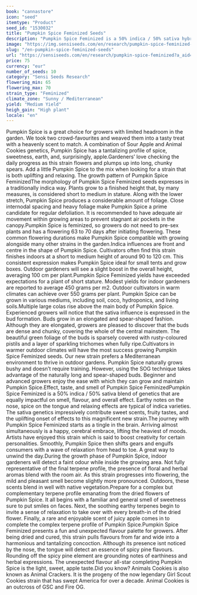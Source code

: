 ```yaml
---
book: "cannastore"
icon: "seed"
itemtype: "Product"
seed_id: "1530032"
title: "Pumpkin Spice Feminized Seeds"
description: "Pumpkin Spice Feminized is a 50% indica / 50% sativa hybrid. Flowering times of 63 to 70 days produce multiple large colas. Flavours of spice and pine."
image: "https://img.sensiseeds.com/en/research/pumpkin-spice-feminized-image.png"
slug: "/en-pumpkin-spice-feminized-seeds"
url: "https://sensiseeds.com/en/research/pumpkin-spice-feminized?a_aid=cannastore"
price: 75
currency: "eur"
number_of_seeds: 10
category: "Sensi Seeds Research"
flowering_min: 65
flowering_max: 70
strain_type: "Feminized"
climate_zone: "Sunny / Mediterranean"
yield: "Medium Yield"
heigh_gain: "High plant"
locale: "en"
---
```

Pumpkin Spice is a great choice for growers with limited headroom in the garden. We took two crowd-favourites and weaved them into a tasty treat with a heavenly scent to match. A combination of Sour Apple and Animal Cookies genetics, Pumpkin Spice has a tantalizing profile of spice, sweetness, earth, and, surprisingly, apple.Gardeners’ love checking the daily progress as this strain flowers and plumps up into long, chunky spears. Add a little Pumpkin Spice to the mix when looking for a strain that is both uplifting and relaxing. The growth pattern of Pumpkin Spice FeminizedThe morphology of Pumpkin Spice Feminized seeds expresses in a traditionally indica way. Plants grow to a finished height that, by many measures, is considered short to medium in stature. Along with the lower stretch, Pumpkin Spice produces a considerable amount of foliage. Close internodal spacing and heavy foliage make Pumpkin Spice a prime candidate for regular defoliation. It is recommended to have adequate air movement within growing areas to prevent stagnant air pockets in the canopy.Pumpkin Spice is feminized, so growers do not need to pre-sex plants and has a flowering 63 to 70 days after initiating flowering. These common flowering durations make Pumpkin Spice compatible with growing alongside many other strains in the garden.Indica influences are front and centre in the shape of Pumpkin Spice. Cultivators often find this strain finishes indoors at a short to medium height of around 90 to 120 cm. This consistent expression makes Pumpkin Spice ideal for small tents and grow boxes. Outdoor gardeners will see a slight boost in the overall height, averaging 100 cm per plant.Pumpkin Spice Feminized yields have exceeded expectations for a plant of short stature. Modest yields for indoor gardeners are reported to average 450 grams per m2. Outdoor cultivators in warm climates can achieve over 550 grams per plant. Pumpkin Spice can be grown in various mediums, including soil, coco, hydroponics, and living soils.Multiple large colas rise above the main body of Pumpkin Spice. Experienced growers will notice that the sativa influence is expressed in the bud formation. Buds grow in an elongated and spear-shaped fashion. Although they are elongated, growers are pleased to discover that the buds are dense and chunky, covering the whole of the central mainstem. The beautiful green foliage of the buds is sparsely covered with rusty-coloured pistils and a layer of sparkling trichomes when fully ripe.Cultivators in warmer outdoor climates will have the most success growing Pumpkin Spice Feminized seeds. Our new strain prefers a Mediterranean environment to thrive in outdoor gardens. Pumpkin Spice naturally grows bushy and doesn’t require training. However, using the SOG technique takes advantage of the naturally long and spear-shaped buds. Beginner and advanced growers enjoy the ease with which they can grow and maintain Pumpkin Spice.Effect, taste, and smell of Pumpkin Spice FeminizedPumpkin Spice Feminized is a 50% indica / 50% sativa blend of genetics that are equally impactful on smell, flavour, and overall effect. Earthy notes on the nose, spice on the tongue and relaxing effects are typical of indica varieties. The sativa genetics impressively contribute sweet scents, fruity tastes, and the uplifting onset of effects to this magnificent new strain.The journey with Pumpkin Spice Feminized starts as a tingle in the brain. Arriving almost simultaneously is a happy, cerebral embrace, lifting the heaviest of moods. Artists have enjoyed this strain which is said to boost creativity for certain personalities. Smoothly, Pumpkin Spice then shifts gears and engulfs consumers with a wave of relaxation from head to toe. A great way to unwind the day.During the growth phase of Pumpkin Spice, indoor gardeners will detect a faint odour while inside the growing area. Not fully representative of the final terpene profile, the presence of floral and herbal aromas blend with the room air. As this strain progresses into flowering, the mild and pleasant smell become slightly more pronounced. Outdoors, these scents blend in well with native vegetation.Prepare for a complex but complementary terpene profile emanating from the dried flowers of Pumpkin Spice. It all begins with a familiar and general smell of sweetness sure to put smiles on faces. Next, the soothing earthy terpenes begin to invite a sense of relaxation to take over with every breath-in of the dried flower. Finally, a rare and enjoyable scent of juicy apple comes in to complete the complex terpene profile of Pumpkin Spice.Pumpkin Spice Feminized presents a fun and unexpected flavour palette for growers. After being dried and cured, this strain pulls flavours from far and wide into a harmonious and tantalizing concoction. Although its presence isnt noticed by the nose, the tongue will detect an essence of spicy pine flavours. Rounding off the spicy pine element are grounding notes of earthiness and herbal expressions. The unexpected flavour all-star completing Pumpkin Spice is the light, sweet, apple taste.Did you know? Animals Cookies is also known as Animal Crackers. It is the progeny of the now legendary Girl Scout Cookies strain that has swept America for over a decade. Animal Cookies is an outcross of GSC and Fire OG.
